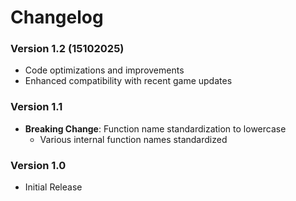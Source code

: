 # Changelog

### Version 1.2 (15102025)

- Code optimizations and improvements
- Enhanced compatibility with recent game updates

### Version 1.1

- **Breaking Change**: Function name standardization to lowercase
  - Various internal function names standardized

### Version 1.0

- Initial Release
